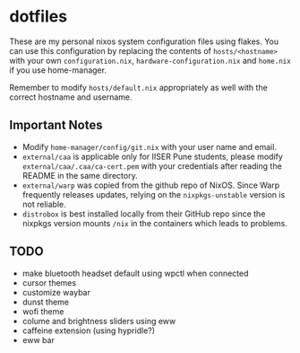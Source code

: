 # dotfiles

These are my personal nixos system configuration files using flakes. You can use this configuration by replacing the contents of `hosts/<hostname>` with your own `configuration.nix`, `hardware-configuration.nix` and `home.nix` if you use home-manager.

Remember to modify `hosts/default.nix` appropriately as well with the correct hostname and username.

## Important Notes
- Modify `home-manager/config/git.nix` with your user name and email.
- `external/caa` is applicable only for IISER Pune students, please modify `external/caa/.caa/ca-cert.pem` with your credentials after reading the README in the same directory.
- `external/warp` was copied from the github repo of NixOS. Since Warp frequently releases updates, relying on the `nixpkgs-unstable` version is not reliable.
- `distrobox` is best installed locally from their GitHub repo since the nixpkgs version mounts `/nix` in the containers which leads to problems.

## TODO
- make bluetooth headset default using wpctl when connected
- cursor themes
- customize waybar
- dunst theme
- wofi theme
- colume and brightness sliders using eww
- caffeine extension (using hypridle?)
- eww bar
